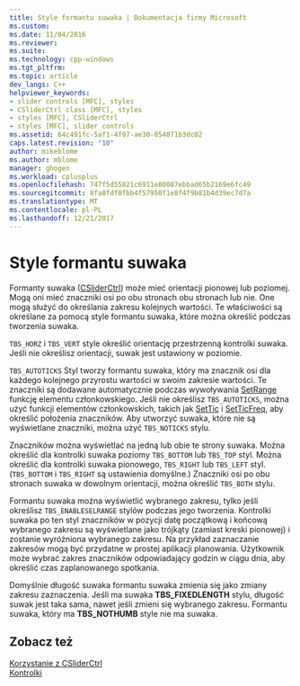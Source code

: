 ```yaml
---
title: Style formantu suwaka | Dokumentacja firmy Microsoft
ms.custom: 
ms.date: 11/04/2016
ms.reviewer: 
ms.suite: 
ms.technology: cpp-windows
ms.tgt_pltfrm: 
ms.topic: article
dev_langs: C++
helpviewer_keywords:
- slider controls [MFC], styles
- CSliderCtrl class [MFC], styles
- styles [MFC], CSliderCtrl
- styles [MFC], slider controls
ms.assetid: 64c491fc-5af1-4f97-ae30-854071b3dc02
caps.latest.revision: "10"
author: mikeblome
ms.author: mblome
manager: ghogen
ms.workload: cplusplus
ms.openlocfilehash: 747f5d55821c6911e80087ebbad65b2169e6fc49
ms.sourcegitcommit: 8fa8fdf0fbb4f57950f1e8f4f9b81b4d39ec7d7a
ms.translationtype: MT
ms.contentlocale: pl-PL
ms.lasthandoff: 12/21/2017
---
```

# <a name="slider-control-styles"></a>Style formantu suwaka
Formanty suwaka ([CSliderCtrl](../mfc/reference/csliderctrl-class.md)) może mieć orientacji pionowej lub poziomej. Mogą oni mieć znaczniki osi po obu stronach obu stronach lub nie. One mogą służyć do określania zakresu kolejnych wartości. Te właściwości są określane za pomocą style formantu suwaka, które można określić podczas tworzenia suwaka.  
  
 `TBS_HORZ` i `TBS_VERT` style określić orientację przestrzenną kontrolki suwaka. Jeśli nie określisz orientacji, suwak jest ustawiony w poziomie.  
  
 `TBS_AUTOTICKS` Styl tworzy formantu suwaka, który ma znacznik osi dla każdego kolejnego przyrostu wartości w swoim zakresie wartości. Te znaczniki są dodawane automatycznie podczas wywoływania [SetRange](../mfc/reference/csliderctrl-class.md#setrange) funkcję elementu członkowskiego. Jeśli nie określisz `TBS_AUTOTICKS`, można użyć funkcji elementów członkowskich, takich jak [SetTic](../mfc/reference/csliderctrl-class.md#settic) i [SetTicFreq](../mfc/reference/csliderctrl-class.md#setticfreq), aby określić położenia znaczników. Aby utworzyć suwaka, które nie są wyświetlane znaczniki, można użyć `TBS_NOTICKS` stylu.  
  
 Znaczników można wyświetlać na jedną lub obie te strony suwaka. Można określić dla kontrolki suwaka poziomy `TBS_BOTTOM` lub `TBS_TOP` styl. Można określić dla kontrolki suwaka pionowego, `TBS_RIGHT` lub `TBS_LEFT` styl. (`TBS_BOTTOM` i `TBS_RIGHT` są ustawienia domyślne.) Znaczniki osi po obu stronach suwaka w dowolnym orientacji, można określić `TBS_BOTH` stylu.  
  
 Formantu suwaka można wyświetlić wybranego zakresu, tylko jeśli określisz `TBS_ENABLESELRANGE` stylów podczas jego tworzenia. Kontrolki suwaka po ten styl znaczników w pozycji datę początkową i końcową wybranego zakresu są wyświetlane jako trójkąty (zamiast kreski pionowej) i zostanie wyróżniona wybranego zakresu. Na przykład zaznaczanie zakresów mogą być przydatne w prostej aplikacji planowania. Użytkownik może wybrać zakres znaczników odpowiadający godzin w ciągu dnia, aby określić czas zaplanowanego spotkania.  
  
 Domyślnie długość suwaka formantu suwaka zmienia się jako zmiany zakresu zaznaczenia. Jeśli ma suwaka **TBS_FIXEDLENGTH** stylu, długość suwak jest taka sama, nawet jeśli zmieni się wybranego zakresu. Formantu suwaka, który ma **TBS_NOTHUMB** style nie ma suwaka.  
  
## <a name="see-also"></a>Zobacz też  
 [Korzystanie z CSliderCtrl](../mfc/using-csliderctrl.md)   
 [Kontrolki](../mfc/controls-mfc.md)

